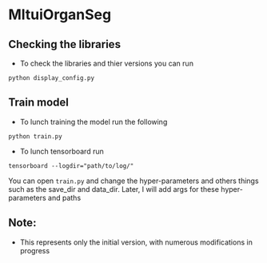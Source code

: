 # MltuiOrganSeg


## Checking the libraries 
- To check the libraries and thier versions you can run 
```shell
python display_config.py
```


## Train model 

- To lunch training the model run the following 

```shell
python train.py
```


- To lunch tensorboard run 

```shell
tensorboard --logdir="path/to/log/"
```

You can open `train.py` and change the hyper-parameters and others things such as the save_dir and data_dir. Later, I will add args for these hyper-parameters and paths 

## Note:
- This represents only the initial version, with numerous modifications in progress
